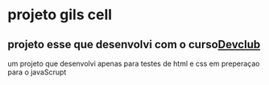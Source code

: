 
<h1>projeto gils cell</h1>
<h2>projeto esse que desenvolvi com o curso<a href="https://aulas.devclub.com.br">Devclub</a></h2

  <p>um projeto que desenvolvi apenas para testes de html e css em preperaçao para o javaScrupt</p>

